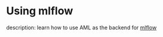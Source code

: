 # Using mlflow

description: learn how to use AML as the backend for [mlflow](https://github.com/mlflow/mlflow)
